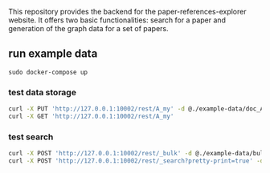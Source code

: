 This repository provides the backend for the paper-references-explorer website. It offers two basic functionalities: search for a paper and generation of the graph data for a set of papers.

## run example data
`sudo docker-compose up`
### test data storage
```bash
curl -X PUT 'http://127.0.0.1:10002/rest/A_my' -d @./example-data/doc_A.json
curl -X GET 'http://127.0.0.1:10002/rest/A_my'
```

### test search
```bash
curl -X POST 'http://127.0.0.1:10002/rest/_bulk' -d @./example-data/bulk_put_request.json
curl -X POST 'http://127.0.0.1:10002/rest/_search?pretty-print=true' -d @./example-data/search_request.json
```
